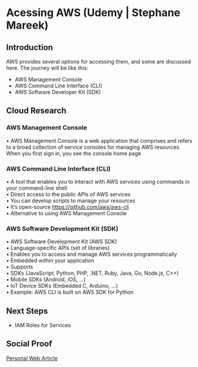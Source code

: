 
# Acessing AWS (Udemy | Stephane Mareek)

## Introduction
AWS provides several options for accessing them, and some are discussed here. The journey will be like this:
- AWS Management Console
- AWS Command Line Interface (CLI) 
- AWS Software Developer Kit (SDK)

## Cloud Research

### AWS Management Console
• AWS Management Console is a web application that comprises and refers to a broad collection of service consoles for managing AWS resources. When you first sign in, you see the console home page

### AWS Command Line Interface (CLI) 
• A tool that enables you to interact with AWS services using commands in your command-line shell<br>
• Direct access to the public APIs of AWS services<br>
• You can develop scripts to manage your resources<br>
• It’s open-source https://github.com/aws/aws-cli<br>
• Alternative to using AWS Management Console<br>

### AWS Software Development Kit (SDK)
• AWS Software Development Kit (AWS SDK)<br>
• Language-specific APIs (set of libraries)<br>
• Enables you to access and manage AWS services programmatically<br>
• Embedded within your application<br>
• Supports<br>
• SDKs (JavaScript, Python, PHP, .NET, Ruby, Java, Go, Node.js, C++)<br>
• Mobile SDKs (Android, iOS, …)<br>
• IoT Device SDKs (Embedded C, Arduino, …)<br>
• Example: AWS CLI is built on AWS SDK for Python<br>

## Next Steps

- IAM Roles for Services 

## Social Proof

[Personal Web Article](https://afifurrohman-id.github.io/article/100DaysOfCloud)
